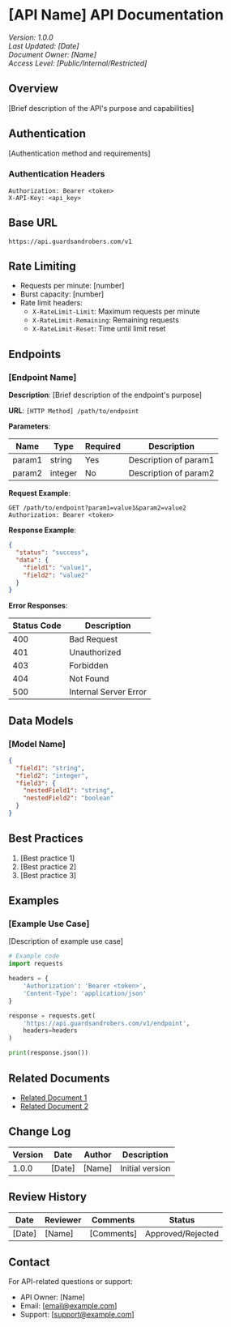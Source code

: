 # [API Name] API Documentation

*Version: 1.0.0*  
*Last Updated: [Date]*  
*Document Owner: [Name]*  
*Access Level: [Public/Internal/Restricted]*

## Overview

[Brief description of the API's purpose and capabilities]

## Authentication

[Authentication method and requirements]

### Authentication Headers

```http
Authorization: Bearer <token>
X-API-Key: <api_key>
```

## Base URL

```
https://api.guardsandrobers.com/v1
```

## Rate Limiting

- Requests per minute: [number]
- Burst capacity: [number]
- Rate limit headers:
  - `X-RateLimit-Limit`: Maximum requests per minute
  - `X-RateLimit-Remaining`: Remaining requests
  - `X-RateLimit-Reset`: Time until limit reset

## Endpoints

### [Endpoint Name]

**Description**: [Brief description of the endpoint's purpose]

**URL**: `[HTTP Method] /path/to/endpoint`

**Parameters**:

| Name | Type | Required | Description |
|------|------|----------|-------------|
| param1 | string | Yes | Description of param1 |
| param2 | integer | No | Description of param2 |

**Request Example**:

```http
GET /path/to/endpoint?param1=value1&param2=value2
Authorization: Bearer <token>
```

**Response Example**:

```json
{
  "status": "success",
  "data": {
    "field1": "value1",
    "field2": "value2"
  }
}
```

**Error Responses**:

| Status Code | Description |
|-------------|-------------|
| 400 | Bad Request |
| 401 | Unauthorized |
| 403 | Forbidden |
| 404 | Not Found |
| 500 | Internal Server Error |

## Data Models

### [Model Name]

```json
{
  "field1": "string",
  "field2": "integer",
  "field3": {
    "nestedField1": "string",
    "nestedField2": "boolean"
  }
}
```

## Best Practices

1. [Best practice 1]
2. [Best practice 2]
3. [Best practice 3]

## Examples

### [Example Use Case]

[Description of example use case]

```python
# Example code
import requests

headers = {
    'Authorization': 'Bearer <token>',
    'Content-Type': 'application/json'
}

response = requests.get(
    'https://api.guardsandrobers.com/v1/endpoint',
    headers=headers
)

print(response.json())
```

## Related Documents

- [Related Document 1](link)
- [Related Document 2](link)

## Change Log

| Version | Date | Author | Description |
|---------|------|--------|-------------|
| 1.0.0 | [Date] | [Name] | Initial version |

## Review History

| Date | Reviewer | Comments | Status |
|------|----------|----------|--------|
| [Date] | [Name] | [Comments] | Approved/Rejected |

## Contact

For API-related questions or support:
- API Owner: [Name]
- Email: [email@example.com]
- Support: [support@example.com] 